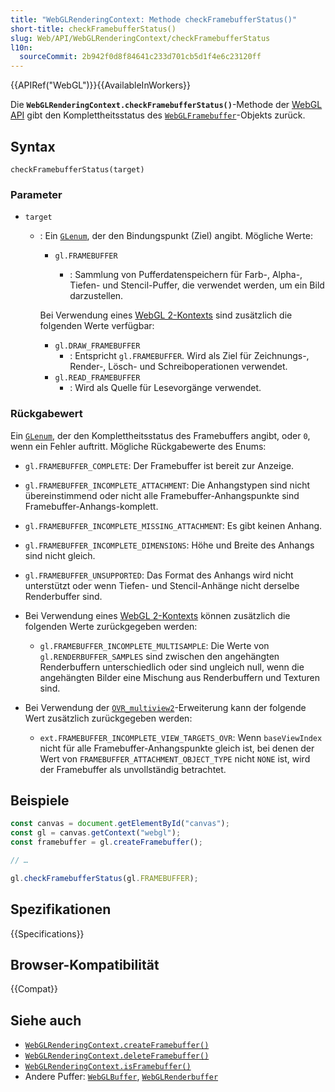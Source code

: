 ```yaml
---
title: "WebGLRenderingContext: Methode checkFramebufferStatus()"
short-title: checkFramebufferStatus()
slug: Web/API/WebGLRenderingContext/checkFramebufferStatus
l10n:
  sourceCommit: 2b942f0d8f84641c233d701cb5d1f4e6c23120ff
---
```


{{APIRef("WebGL")}}{{AvailableInWorkers}}

Die **`WebGLRenderingContext.checkFramebufferStatus()`**-Methode
der [WebGL API](/de/docs/Web/API/WebGL_API) gibt den Komplettheitsstatus
des [`WebGLFramebuffer`](/de/docs/Web/API/WebGLFramebuffer)-Objekts zurück.

## Syntax

```js-nolint
checkFramebufferStatus(target)
```

### Parameter

- `target`

  - : Ein [`GLenum`](/de/docs/Web/API/WebGL_API/Types), der den Bindungspunkt (Ziel) angibt. Mögliche Werte:

    - `gl.FRAMEBUFFER`

      - : Sammlung von Pufferdatenspeichern für Farb-, Alpha-, Tiefen- und Stencil-Puffer, die verwendet werden, um ein Bild darzustellen.

    Bei Verwendung eines [WebGL 2-Kontexts](/de/docs/Web/API/WebGL2RenderingContext)
    sind zusätzlich die folgenden Werte verfügbar:

    - `gl.DRAW_FRAMEBUFFER`
      - : Entspricht `gl.FRAMEBUFFER`.
        Wird als Ziel für Zeichnungs-, Render-, Lösch- und Schreiboperationen verwendet.
    - `gl.READ_FRAMEBUFFER`
      - : Wird als Quelle für Lesevorgänge verwendet.

### Rückgabewert

Ein [`GLenum`](/de/docs/Web/API/WebGL_API/Types), der den Komplettheitsstatus des Framebuffers angibt, oder
`0`, wenn ein Fehler auftritt. Mögliche Rückgabewerte des Enums:

- `gl.FRAMEBUFFER_COMPLETE`: Der Framebuffer ist bereit zur Anzeige.
- `gl.FRAMEBUFFER_INCOMPLETE_ATTACHMENT`: Die Anhangstypen
  sind nicht übereinstimmend oder nicht alle Framebuffer-Anhangspunkte sind Framebuffer-Anhangs-komplett.
- `gl.FRAMEBUFFER_INCOMPLETE_MISSING_ATTACHMENT`: Es gibt keinen Anhang.
- `gl.FRAMEBUFFER_INCOMPLETE_DIMENSIONS`: Höhe und Breite des
  Anhangs sind nicht gleich.
- `gl.FRAMEBUFFER_UNSUPPORTED`: Das Format des Anhangs wird nicht
  unterstützt oder wenn Tiefen- und Stencil-Anhänge nicht derselbe Renderbuffer sind.
- Bei Verwendung eines [WebGL 2-Kontexts](/de/docs/Web/API/WebGL2RenderingContext)
  können zusätzlich die folgenden Werte zurückgegeben werden:

  - `gl.FRAMEBUFFER_INCOMPLETE_MULTISAMPLE`: Die Werte von
    `gl.RENDERBUFFER_SAMPLES` sind zwischen den angehängten Renderbuffern unterschiedlich
    oder sind ungleich null, wenn die angehängten Bilder eine Mischung aus Renderbuffern und Texturen sind.

- Bei Verwendung der [`OVR_multiview2`](/de/docs/Web/API/OVR_multiview2)-Erweiterung kann der folgende Wert
  zusätzlich zurückgegeben werden:

  - `ext.FRAMEBUFFER_INCOMPLETE_VIEW_TARGETS_OVR`: Wenn
    `baseViewIndex` nicht für alle Framebuffer-Anhangspunkte gleich ist,
    bei denen der Wert von `FRAMEBUFFER_ATTACHMENT_OBJECT_TYPE` nicht
    `NONE` ist, wird der Framebuffer als unvollständig betrachtet.

## Beispiele

```js
const canvas = document.getElementById("canvas");
const gl = canvas.getContext("webgl");
const framebuffer = gl.createFramebuffer();

// …

gl.checkFramebufferStatus(gl.FRAMEBUFFER);
```

## Spezifikationen

{{Specifications}}

## Browser-Kompatibilität

{{Compat}}

## Siehe auch

- [`WebGLRenderingContext.createFramebuffer()`](/de/docs/Web/API/WebGLRenderingContext/createFramebuffer)
- [`WebGLRenderingContext.deleteFramebuffer()`](/de/docs/Web/API/WebGLRenderingContext/deleteFramebuffer)
- [`WebGLRenderingContext.isFramebuffer()`](/de/docs/Web/API/WebGLRenderingContext/isFramebuffer)
- Andere Puffer: [`WebGLBuffer`](/de/docs/Web/API/WebGLBuffer), [`WebGLRenderbuffer`](/de/docs/Web/API/WebGLRenderbuffer)
